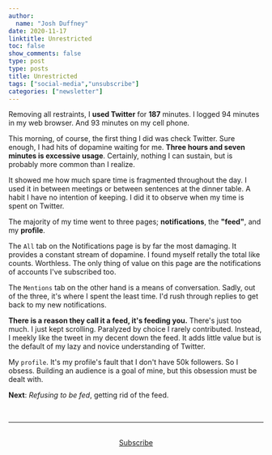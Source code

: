 ```yaml
---
author:
  name: "Josh Duffney"
date: 2020-11-17
linktitle: Unrestricted
toc: false
show_comments: false
type: post
type: posts
title: Unrestricted
tags: ["social-media","unsubscribe"]
categories: ["newsletter"]
---
```


Removing all restraints, I **used Twitter** for **187** minutes. I logged 94 minutes in my web browser. And 93 minutes on my cell phone.

This morning, of course, the first thing I did was check Twitter. Sure enough, I had hits of dopamine waiting for me. **Three hours and seven minutes is excessive usage**. Certainly, nothing I can sustain, but is probably more common than I realize. 

It showed me how much spare time is fragmented throughout the day. I used it in between meetings or between sentences at the dinner table. A habit I have no intention of keeping. I did it to observe when my time is spent on Twitter.

The majority of my time went to three pages; **notifications**, the **"feed"**, and my **profile**.

The `All` tab on the Notifications page is by far the most damaging. It provides a constant stream of dopamine. I found myself retally the total like counts. Worthless. The only thing of value on this page are the notifications of accounts I've subscribed too.

The `Mentions` tab on the other hand is a means of conversation. Sadly, out of the three, it's where I spent the least time. I'd rush through replies to get back to my new notifications.

**There is a reason they call it a feed, it's feeding you.** There's just too much. I just kept scrolling. Paralyzed by choice I rarely contributed. Instead, I meekly like the tweet in my decent down the feed. It adds little value but is the default of my lazy and novice understanding of Twitter.

My `profile`. It's my profile's fault that I don't have 50k followers. So I obsess. Building an audience is a goal of mine, but this obsession must be dealt with.

**Next**: _Refusing to be fed_, getting rid of the feed.


<br>

---

<br>

<div align="center">
<a href="https://duffney.substack.com/">Subscribe</a>
</div>

<br>